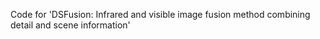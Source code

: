 Code for 'DSFusion: Infrared and visible image fusion method combining detail and scene information'
